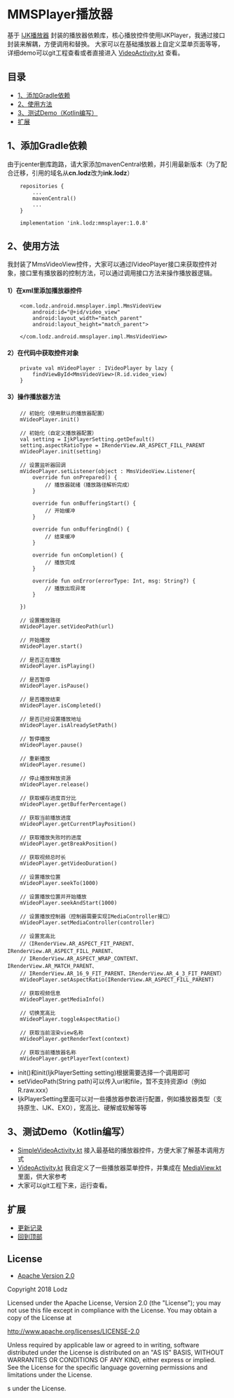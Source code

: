 # MMSPlayer播放器
基于 [IJK播放器](https://github.com/Bilibili/ijkplayer) 封装的播放器依赖库，核心播放控件使用IJKPlayer，我通过接口封装来解耦，方便调用和替换。
大家可以在基础播放器上自定义菜单页面等等，详细demo可以git工程查看或者直接进入 [VideoActivity.kt](https://github.com/LZ9/MMSPlayer/blob/master/app/src/main/java/com/lodz/android/mmsplayerdemo/widget/VideoActivity.kt) 查看。

## 目录
- [1、添加Gradle依赖](https://github.com/LZ9/MMSPlayer#1添加gradle依赖)
- [2、使用方法](https://github.com/LZ9/MMSPlayer#2使用方法)
- [3、测试Demo（Kotlin编写）](https://github.com/LZ9/MMSPlayer#3测试demokotlin编写)
- [扩展](https://github.com/LZ9/MMSPlayer#扩展)

## 1、添加Gradle依赖
由于jcenter删库跑路，请大家添加mavenCentral依赖，并引用最新版本（为了配合迁移，引用的域名从**cn.lodz**改为**ink.lodz**）
```
    repositories {
        ...
        mavenCentral()
        ...
    }
```
```
    implementation 'ink.lodz:mmsplayer:1.0.8'
```

## 2、使用方法
我封装了MmsVideoView控件，大家可以通过IVideoPlayer接口来获取控件对象，接口里有播放器的控制方法，可以通过调用接口方法来操作播放器逻辑。

#### 1）在xml里添加播放器控件
```
    <com.lodz.android.mmsplayer.impl.MmsVideoView
        android:id="@+id/video_view"
        android:layout_width="match_parent"
        android:layout_height="match_parent">

    </com.lodz.android.mmsplayer.impl.MmsVideoView>
```

#### 2）在代码中获取控件对象
```
    private val mVideoPlayer : IVideoPlayer by lazy {
        findViewById<MmsVideoView>(R.id.video_view)
    }
```

#### 3）操作播放器方法
```
    // 初始化（使用默认的播放器配置）
    mVideoPlayer.init()

    // 初始化（自定义播放器配置）
    val setting = IjkPlayerSetting.getDefault()
    setting.aspectRatioType = IRenderView.AR_ASPECT_FILL_PARENT
    mVideoPlayer.init(setting)

    // 设置监听器回调
    mVideoPlayer.setListener(object : MmsVideoView.Listener{
        override fun onPrepared() {
            // 播放器就绪（播放路径解析完成）
        }

        override fun onBufferingStart() {
            // 开始缓冲
        }

        override fun onBufferingEnd() {
            // 结束缓冲
        }

        override fun onCompletion() {
            // 播放完成
        }

        override fun onError(errorType: Int, msg: String?) {
            // 播放出现异常
        }

    })

    // 设置播放路径
    mVideoPlayer.setVideoPath(url)

    // 开始播放
    mVideoPlayer.start()

    // 是否正在播放
    mVideoPlayer.isPlaying()

    // 是否暂停
    mVideoPlayer.isPause()

    // 是否播放结束
    mVideoPlayer.isCompleted()

    // 是否已经设置播放地址
    mVideoPlayer.isAlreadySetPath()

    // 暂停播放
    mVideoPlayer.pause()

    // 重新播放
    mVideoPlayer.resume()

    // 停止播放释放资源
    mVideoPlayer.release()

    // 获取缓存进度百分比
    mVideoPlayer.getBufferPercentage()

    // 获取当前播放进度
    mVideoPlayer.getCurrentPlayPosition()

    // 获取播放失败时的进度
    mVideoPlayer.getBreakPosition()

    // 获取视频总时长
    mVideoPlayer.getVideoDuration()

    // 设置播放位置
    mVideoPlayer.seekTo(1000)

    // 设置播放位置并开始播放
    mVideoPlayer.seekAndStart(1000)

    // 设置播放控制器（控制器需要实现IMediaController接口）
    mVideoPlayer.setMediaController(controller)

    // 设置宽高比
    //（IRenderView.AR_ASPECT_FIT_PARENT、IRenderView.AR_ASPECT_FILL_PARENT、
    // IRenderView.AR_ASPECT_WRAP_CONTENT、IRenderView.AR_MATCH_PARENT、
    // IRenderView.AR_16_9_FIT_PARENT、IRenderView.AR_4_3_FIT_PARENT）
    mVideoPlayer.setAspectRatio(IRenderView.AR_ASPECT_FILL_PARENT)

    // 获取视频信息
    mVideoPlayer.getMediaInfo()

    // 切换宽高比
    mVideoPlayer.toggleAspectRatio()

    // 获取当前渲染view名称
    mVideoPlayer.getRenderText(context)

    // 获取当前播放器名称
    mVideoPlayer.getPlayerText(context)
```

- init()和init(IjkPlayerSetting setting)根据需要选择一个调用即可
- setVideoPath(String path)可以传入url和file，暂不支持资源id（例如R.raw.xxx）
- IjkPlayerSetting里面可以对一些播放器参数进行配置，例如播放器类型（支持原生、IJK、EXO），宽高比、硬解或软解等等

## 3、测试Demo（Kotlin编写）
- [SimpleVideoActivity.kt](https://github.com/LZ9/MMSPlayer/blob/master/app/src/main/java/com/lodz/android/mmsplayerdemo/simple/SimpleVideoActivity.kt) 接入最基础的播放器控件，方便大家了解基本调用方式
- [VideoActivity.kt](https://github.com/LZ9/MMSPlayer/blob/master/app/src/main/java/com/lodz/android/mmsplayerdemo/widget/VideoActivity.kt) 我自定义了一些播放器菜单控件，并集成在 [MediaView.kt](https://github.com/LZ9/MMSPlayer/blob/master/app/src/main/java/com/lodz/android/mmsplayerdemo/video/view/MediaView.kt) 里面，供大家参考
- 大家可以git工程下来，运行查看。

## 扩展
- [更新记录](https://github.com/LZ9/MMSPlayer/blob/master/mmsplayer/readme_mmsplayer_update.md)
- [回到顶部](https://github.com/LZ9/MMSPlayer#mmsplayer播放器)

## License
- [Apache Version 2.0](http://www.apache.org/licenses/LICENSE-2.0.html)

Copyright 2018 Lodz

Licensed under the Apache License, Version 2.0 (the "License");
you may not use this file except in compliance with the License.
You may obtain a copy of the License at

<http://www.apache.org/licenses/LICENSE-2.0>

Unless required by applicable law or agreed to in writing, software
distributed under the License is distributed on an "AS IS" BASIS,
WITHOUT WARRANTIES OR CONDITIONS OF ANY KIND, either express or implied.
See the License for the specific language governing permissions and
limitations under the License.

s under the License.